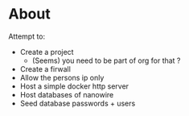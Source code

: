 # About

Attempt to:
* Create a project
	* (Seems) you need to be part of org for that ?
* Create a firwall
* Allow the persons ip only
* Host a simple docker http server
* Host databases of nanowire
* Seed database passwords + users
